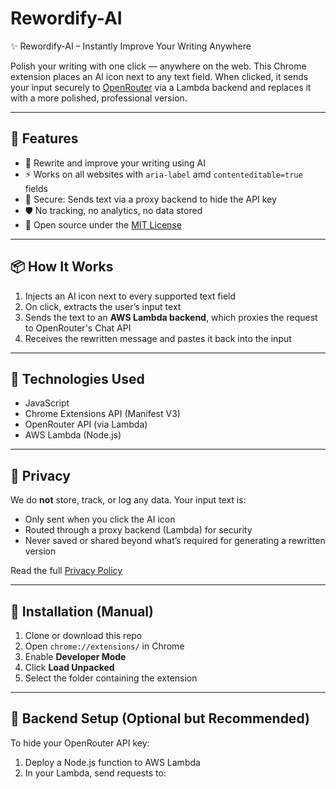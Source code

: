 # Rewordify-AI
✨ Rewordify-AI – Instantly Improve Your Writing Anywhere 
 

Polish your writing with one click — anywhere on the web. This Chrome extension places an AI icon next to any text field. When clicked, it sends your input securely to [OpenRouter](https://openrouter.ai) via a Lambda backend and replaces it with a more polished, professional version.

---

## 🚀 Features

- 🧠 Rewrite and improve your writing using AI
- ⚡ Works on all websites with  `aria-label` amd `contenteditable=true` fields
- 🔐 Secure: Sends text via a proxy backend to hide the API key
- 🛡️ No tracking, no analytics, no data stored
- 💯 Open source under the [MIT License](LICENSE)

---

## 📦 How It Works

1. Injects an AI icon next to every supported text field
2. On click, extracts the user’s input text
3. Sends the text to an **AWS Lambda backend**, which proxies the request to OpenRouter's Chat API
4. Receives the rewritten message and pastes it back into the input

---

## 🧰 Technologies Used

- JavaScript
- Chrome Extensions API (Manifest V3)
- OpenRouter API (via Lambda)
- AWS Lambda (Node.js)

---

## 🔐 Privacy

We do **not** store, track, or log any data. Your input text is:
- Only sent when you click the AI icon
- Routed through a proxy backend (Lambda) for security
- Never saved or shared beyond what’s required for generating a rewritten version

Read the full [Privacy Policy]([PRIVACY.md](https://github.com/Arunk28/Rewordify-AI/blob/main/PrivacyPolicy.md))

---

## 📄 Installation (Manual)

1. Clone or download this repo
2. Open `chrome://extensions/` in Chrome
3. Enable **Developer Mode**
4. Click **Load Unpacked**
5. Select the folder containing the extension

---

## 🔑 Backend Setup (Optional but Recommended)

To hide your OpenRouter API key:

1. Deploy a Node.js function to AWS Lambda
2. In your Lambda, send requests to:

